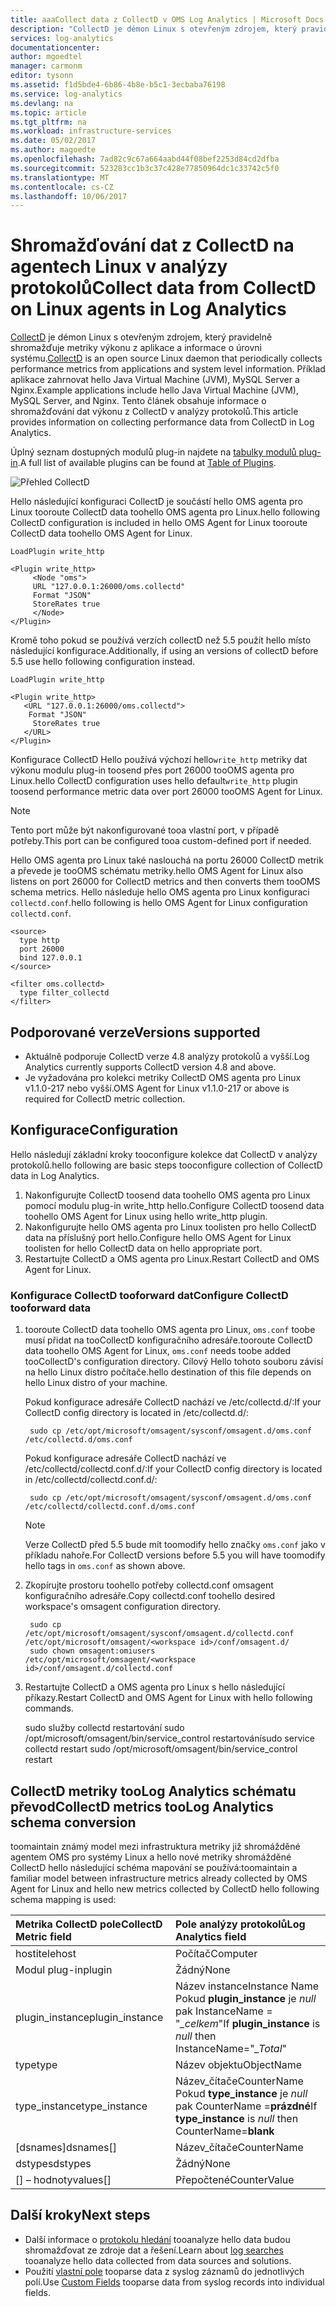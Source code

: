```yaml
---
title: aaaCollect data z CollectD v OMS Log Analytics | Microsoft Docs
description: "CollectD je démon Linux s otevřeným zdrojem, který pravidelně shromažďuje data z aplikace a informace o úrovni systému.  Tento článek obsahuje informace o shromažďování dat z CollectD v analýzy protokolů."
services: log-analytics
documentationcenter: 
author: mgoedtel
manager: carmonm
editor: tysonn
ms.assetid: f1d5bde4-6b86-4b8e-b5c1-3ecbaba76198
ms.service: log-analytics
ms.devlang: na
ms.topic: article
ms.tgt_pltfrm: na
ms.workload: infrastructure-services
ms.date: 05/02/2017
ms.author: magoedte
ms.openlocfilehash: 7ad82c9c67a664aabd44f08bef2253d84cd2dfba
ms.sourcegitcommit: 523283cc1b3c37c428e77850964dc1c33742c5f0
ms.translationtype: MT
ms.contentlocale: cs-CZ
ms.lasthandoff: 10/06/2017
---
```

# <a name="collect-data-from-collectd-on-linux-agents-in-log-analytics"></a><span data-ttu-id="d7931-104">Shromažďování dat z CollectD na agentech Linux v analýzy protokolů</span><span class="sxs-lookup"><span data-stu-id="d7931-104">Collect data from CollectD on Linux agents in Log Analytics</span></span>
<span data-ttu-id="d7931-105">[CollectD](https://collectd.org/) je démon Linux s otevřeným zdrojem, který pravidelně shromažďuje metriky výkonu z aplikace a informace o úrovni systému.</span><span class="sxs-lookup"><span data-stu-id="d7931-105">[CollectD](https://collectd.org/) is an open source Linux daemon that periodically collects performance metrics from applications and system level information.</span></span> <span data-ttu-id="d7931-106">Příklad aplikace zahrnovat hello Java Virtual Machine (JVM), MySQL Server a Nginx.</span><span class="sxs-lookup"><span data-stu-id="d7931-106">Example applications include hello Java Virtual Machine (JVM), MySQL Server, and Nginx.</span></span> <span data-ttu-id="d7931-107">Tento článek obsahuje informace o shromažďování dat výkonu z CollectD v analýzy protokolů.</span><span class="sxs-lookup"><span data-stu-id="d7931-107">This article provides information on collecting performance data from CollectD in Log Analytics.</span></span>

<span data-ttu-id="d7931-108">Úplný seznam dostupných modulů plug-in najdete na [tabulky modulů plug-in](https://collectd.org/wiki/index.php/Table_of_Plugins).</span><span class="sxs-lookup"><span data-stu-id="d7931-108">A full list of available plugins can be found at [Table of Plugins](https://collectd.org/wiki/index.php/Table_of_Plugins).</span></span>

![Přehled CollectD](media/log-analytics-data-sources-collectd/overview.png)

<span data-ttu-id="d7931-110">Hello následující konfiguraci CollectD je součástí hello OMS agenta pro Linux tooroute CollectD data toohello OMS agenta pro Linux.</span><span class="sxs-lookup"><span data-stu-id="d7931-110">hello following CollectD configuration is included in hello OMS Agent for Linux tooroute  CollectD data toohello OMS Agent for Linux.</span></span>

    LoadPlugin write_http

    <Plugin write_http>
         <Node "oms">
         URL "127.0.0.1:26000/oms.collectd"
         Format "JSON"
         StoreRates true
         </Node>
    </Plugin>

<span data-ttu-id="d7931-111">Kromě toho pokud se používá verzích collectD než 5.5 použít hello místo následující konfigurace.</span><span class="sxs-lookup"><span data-stu-id="d7931-111">Additionally, if using an versions of collectD before 5.5 use hello following configuration instead.</span></span>

    LoadPlugin write_http

    <Plugin write_http>
       <URL "127.0.0.1:26000/oms.collectd">
        Format "JSON"
         StoreRates true
       </URL>
    </Plugin>

<span data-ttu-id="d7931-112">Konfigurace CollectD Hello používá výchozí hello`write_http` metriky dat výkonu modulu plug-in toosend přes port 26000 tooOMS agenta pro Linux.</span><span class="sxs-lookup"><span data-stu-id="d7931-112">hello CollectD configuration uses hello default`write_http` plugin toosend performance metric data over port 26000 tooOMS Agent for Linux.</span></span> 

> [!NOTE]
> <span data-ttu-id="d7931-113">Tento port může být nakonfigurované tooa vlastní port, v případě potřeby.</span><span class="sxs-lookup"><span data-stu-id="d7931-113">This port can be configured tooa custom-defined port if needed.</span></span>

<span data-ttu-id="d7931-114">Hello OMS agenta pro Linux také naslouchá na portu 26000 CollectD metrik a převede je tooOMS schématu metriky.</span><span class="sxs-lookup"><span data-stu-id="d7931-114">hello OMS Agent for Linux also listens on port 26000 for CollectD metrics and then converts them tooOMS schema metrics.</span></span> <span data-ttu-id="d7931-115">Hello následuje hello OMS agenta pro Linux konfiguraci `collectd.conf`.</span><span class="sxs-lookup"><span data-stu-id="d7931-115">hello following is hello OMS Agent for Linux configuration  `collectd.conf`.</span></span>

    <source>
      type http
      port 26000
      bind 127.0.0.1
    </source>

    <filter oms.collectd>
      type filter_collectd
    </filter>


## <a name="versions-supported"></a><span data-ttu-id="d7931-116">Podporované verze</span><span class="sxs-lookup"><span data-stu-id="d7931-116">Versions supported</span></span>
- <span data-ttu-id="d7931-117">Aktuálně podporuje CollectD verze 4.8 analýzy protokolů a vyšší.</span><span class="sxs-lookup"><span data-stu-id="d7931-117">Log Analytics currently supports CollectD version 4.8 and above.</span></span>
- <span data-ttu-id="d7931-118">Je vyžadována pro kolekci metriky CollectD OMS agenta pro Linux v1.1.0-217 nebo vyšší.</span><span class="sxs-lookup"><span data-stu-id="d7931-118">OMS Agent for Linux v1.1.0-217 or above is required for CollectD metric collection.</span></span>


## <a name="configuration"></a><span data-ttu-id="d7931-119">Konfigurace</span><span class="sxs-lookup"><span data-stu-id="d7931-119">Configuration</span></span>
<span data-ttu-id="d7931-120">Hello následují základní kroky tooconfigure kolekce dat CollectD v analýzy protokolů.</span><span class="sxs-lookup"><span data-stu-id="d7931-120">hello following are basic steps tooconfigure collection of CollectD data in Log Analytics.</span></span>

1. <span data-ttu-id="d7931-121">Nakonfigurujte CollectD toosend data toohello OMS agenta pro Linux pomocí modulu plug-in write_http hello.</span><span class="sxs-lookup"><span data-stu-id="d7931-121">Configure CollectD toosend data toohello OMS Agent for Linux using hello write_http plugin.</span></span>  
2. <span data-ttu-id="d7931-122">Nakonfigurujte hello OMS agenta pro Linux toolisten pro hello CollectD data na příslušný port hello.</span><span class="sxs-lookup"><span data-stu-id="d7931-122">Configure hello OMS Agent for Linux toolisten for hello CollectD data on hello appropriate port.</span></span>
3. <span data-ttu-id="d7931-123">Restartujte CollectD a OMS agenta pro Linux.</span><span class="sxs-lookup"><span data-stu-id="d7931-123">Restart CollectD and OMS Agent for Linux.</span></span>

### <a name="configure-collectd-tooforward-data"></a><span data-ttu-id="d7931-124">Konfigurace CollectD tooforward dat</span><span class="sxs-lookup"><span data-stu-id="d7931-124">Configure CollectD tooforward data</span></span> 

1. <span data-ttu-id="d7931-125">tooroute CollectD data toohello OMS agenta pro Linux, `oms.conf` toobe musí přidat na tooCollectD konfiguračního adresáře.</span><span class="sxs-lookup"><span data-stu-id="d7931-125">tooroute CollectD data toohello OMS Agent for Linux, `oms.conf` needs toobe added tooCollectD's configuration directory.</span></span> <span data-ttu-id="d7931-126">Cílový Hello tohoto souboru závisí na hello Linux distro počítače.</span><span class="sxs-lookup"><span data-stu-id="d7931-126">hello destination of this file depends on hello Linux  distro of your machine.</span></span>

    <span data-ttu-id="d7931-127">Pokud konfigurace adresáře CollectD nachází ve /etc/collectd.d/:</span><span class="sxs-lookup"><span data-stu-id="d7931-127">If your CollectD config directory is located in /etc/collectd.d/:</span></span>

        sudo cp /etc/opt/microsoft/omsagent/sysconf/omsagent.d/oms.conf /etc/collectd.d/oms.conf

    <span data-ttu-id="d7931-128">Pokud konfigurace adresáře CollectD nachází ve /etc/collectd/collectd.conf.d/:</span><span class="sxs-lookup"><span data-stu-id="d7931-128">If your CollectD config directory is located in /etc/collectd/collectd.conf.d/:</span></span>

        sudo cp /etc/opt/microsoft/omsagent/sysconf/omsagent.d/oms.conf /etc/collectd/collectd.conf.d/oms.conf

    >[!NOTE]
    ><span data-ttu-id="d7931-129">Verze CollectD před 5.5 bude mít toomodify hello značky `oms.conf` jako v příkladu nahoře.</span><span class="sxs-lookup"><span data-stu-id="d7931-129">For CollectD versions before 5.5 you will have toomodify hello tags in `oms.conf` as shown above.</span></span>
    >

2. <span data-ttu-id="d7931-130">Zkopírujte prostoru toohello potřeby collectd.conf omsagent konfiguračního adresáře.</span><span class="sxs-lookup"><span data-stu-id="d7931-130">Copy collectd.conf toohello desired workspace's omsagent configuration directory.</span></span>

        sudo cp /etc/opt/microsoft/omsagent/sysconf/omsagent.d/collectd.conf /etc/opt/microsoft/omsagent/<workspace id>/conf/omsagent.d/
        sudo chown omsagent:omiusers /etc/opt/microsoft/omsagent/<workspace id>/conf/omsagent.d/collectd.conf

3. <span data-ttu-id="d7931-131">Restartujte CollectD a OMS agenta pro Linux s hello následující příkazy.</span><span class="sxs-lookup"><span data-stu-id="d7931-131">Restart CollectD and OMS Agent for Linux with hello following commands.</span></span>

    <span data-ttu-id="d7931-132">sudo služby collectd restartování sudo /opt/microsoft/omsagent/bin/service_control restartování</span><span class="sxs-lookup"><span data-stu-id="d7931-132">sudo service collectd restart  sudo /opt/microsoft/omsagent/bin/service_control restart</span></span>

## <a name="collectd-metrics-toolog-analytics-schema-conversion"></a><span data-ttu-id="d7931-133">CollectD metriky tooLog Analytics schématu převod</span><span class="sxs-lookup"><span data-stu-id="d7931-133">CollectD metrics tooLog Analytics schema conversion</span></span>
<span data-ttu-id="d7931-134">toomaintain známý model mezi infrastruktura metriky již shromážděné agentem OMS pro systémy Linux a hello nové metriky shromážděné CollectD hello následující schéma mapování se používá:</span><span class="sxs-lookup"><span data-stu-id="d7931-134">toomaintain a familiar model between infrastructure metrics already collected by OMS Agent for Linux and hello new metrics collected by CollectD hello following schema mapping is used:</span></span>

| <span data-ttu-id="d7931-135">Metrika CollectD pole</span><span class="sxs-lookup"><span data-stu-id="d7931-135">CollectD Metric field</span></span> | <span data-ttu-id="d7931-136">Pole analýzy protokolů</span><span class="sxs-lookup"><span data-stu-id="d7931-136">Log Analytics field</span></span> |
|:--|:--|
| <span data-ttu-id="d7931-137">hostitele</span><span class="sxs-lookup"><span data-stu-id="d7931-137">host</span></span> | <span data-ttu-id="d7931-138">Počítač</span><span class="sxs-lookup"><span data-stu-id="d7931-138">Computer</span></span> |
| <span data-ttu-id="d7931-139">Modul plug-in</span><span class="sxs-lookup"><span data-stu-id="d7931-139">plugin</span></span> | <span data-ttu-id="d7931-140">Žádný</span><span class="sxs-lookup"><span data-stu-id="d7931-140">None</span></span> |
| <span data-ttu-id="d7931-141">plugin_instance</span><span class="sxs-lookup"><span data-stu-id="d7931-141">plugin_instance</span></span> | <span data-ttu-id="d7931-142">Název instance</span><span class="sxs-lookup"><span data-stu-id="d7931-142">Instance Name</span></span><br><span data-ttu-id="d7931-143">Pokud **plugin_instance** je *null* pak InstanceName = "*_celkem*"</span><span class="sxs-lookup"><span data-stu-id="d7931-143">If **plugin_instance** is *null* then InstanceName="*_Total*"</span></span> |
| <span data-ttu-id="d7931-144">type</span><span class="sxs-lookup"><span data-stu-id="d7931-144">type</span></span> | <span data-ttu-id="d7931-145">Název objektu</span><span class="sxs-lookup"><span data-stu-id="d7931-145">ObjectName</span></span> |
| <span data-ttu-id="d7931-146">type_instance</span><span class="sxs-lookup"><span data-stu-id="d7931-146">type_instance</span></span> | <span data-ttu-id="d7931-147">Název_čítače</span><span class="sxs-lookup"><span data-stu-id="d7931-147">CounterName</span></span><br><span data-ttu-id="d7931-148">Pokud **type_instance** je *null* pak CounterName =**prázdné**</span><span class="sxs-lookup"><span data-stu-id="d7931-148">If **type_instance** is *null* then CounterName=**blank**</span></span> |
| <span data-ttu-id="d7931-149">[dsnames]</span><span class="sxs-lookup"><span data-stu-id="d7931-149">dsnames[]</span></span> | <span data-ttu-id="d7931-150">Název_čítače</span><span class="sxs-lookup"><span data-stu-id="d7931-150">CounterName</span></span> |
| <span data-ttu-id="d7931-151">dstypes</span><span class="sxs-lookup"><span data-stu-id="d7931-151">dstypes</span></span> | <span data-ttu-id="d7931-152">Žádný</span><span class="sxs-lookup"><span data-stu-id="d7931-152">None</span></span> |
| <span data-ttu-id="d7931-153">[] – hodnoty</span><span class="sxs-lookup"><span data-stu-id="d7931-153">values[]</span></span> | <span data-ttu-id="d7931-154">Přepočtené</span><span class="sxs-lookup"><span data-stu-id="d7931-154">CounterValue</span></span> |

## <a name="next-steps"></a><span data-ttu-id="d7931-155">Další kroky</span><span class="sxs-lookup"><span data-stu-id="d7931-155">Next steps</span></span>
* <span data-ttu-id="d7931-156">Další informace o [protokolu hledání](log-analytics-log-searches.md) tooanalyze hello data budou shromažďovat ze zdroje dat a řešení.</span><span class="sxs-lookup"><span data-stu-id="d7931-156">Learn about [log searches](log-analytics-log-searches.md) tooanalyze hello data collected from data sources and solutions.</span></span> 
* <span data-ttu-id="d7931-157">Použití [vlastní pole](log-analytics-custom-fields.md) tooparse data z syslog záznamů do jednotlivých polí.</span><span class="sxs-lookup"><span data-stu-id="d7931-157">Use [Custom Fields](log-analytics-custom-fields.md) tooparse data from syslog records into individual fields.</span></span>

